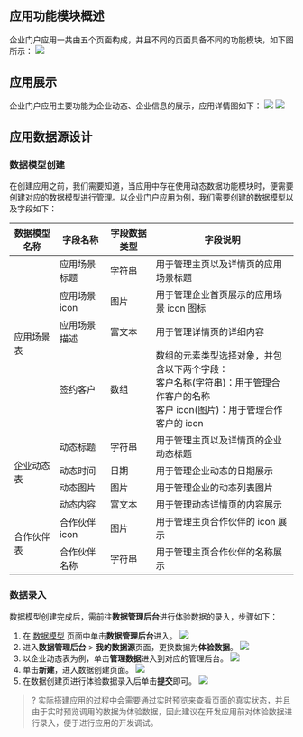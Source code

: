 
## 应用功能模块概述
企业门户应用一共由五个页面构成，并且不同的页面具备不同的功能模块，如下图所示：
![](https://qcloudimg.tencent-cloud.cn/raw/9f272d8eabb8d5bfc4f0ace54c3ed992.png)

## 应用展示
企业门户应用主要功能为企业动态、企业信息的展示，应用详情图如下：
![](https://qcloudimg.tencent-cloud.cn/raw/a3bdc480b748c3ddaf5d88e973bd88e6.png)
![](https://qcloudimg.tencent-cloud.cn/raw/e08e5561d5973b8f1e459bdb0d1fd8db.png)


[](id:sourceDesign)
## 应用数据源设计
### 数据模型创建
在创建应用之前，我们需要知道，当应用中存在使用动态数据功能模块时，便需要创建对应的数据模型进行管理。以企业门户应用为例，我们需要创建的数据模型以及字段如下：
<table>
<thead>
<tr>
<th>数据模型名称</th>
<th>字段名称</th>
<th>字段数据类型</th>
<th>字段说明</th>
</tr>
</thead>
<tbody>
<tr>
<td rowspan="4">应用场景表</td>
<td >应用场景标题</td>
<td >字符串</td>
<td >用于管理主页以及详情页的应用场景标题</td>
</tr>
<tr>
<td >应用场景 icon</td>
<td >图片</td>
<td >用于管理企业首页展示的应用场景 icon 图标</td>
</tr>
<tr>
<td >应用场景描述</td>
<td >富文本</td>
<td >用于管理详情页的详细内容</td>
</tr>
<tr>
<td >签约客户</td>
<td >数组</td>
<td >数组的元素类型选择对象，并包含以下两个字段：<br>客户名称(字符串)：用于管理合作客户的名称<br>客户 icon(图片)：用于管理合作客户的 icon</td>
</tr>
<tr>
<td rowspan="4">企业动态表</td>
<td >动态标题</td>
<td >字符串</td>
<td >用于管理主页以及详情页的企业动态标题</td>
</tr>
<tr>
<td >动态时间</td>
<td >日期</td>
<td >用于管理企业动态的日期展示</td>
</tr>
<tr>
<td >动态图片</td>
<td >图片</td>
<td >用于管理企业的动态列表图片</td>
</tr>
<tr>
<td >动态内容</td>
<td >富文本</td>
<td >用于管理动态详情页的内容展示</td>
</tr>
<tr>
<td rowspan="4">合作伙伴表</td>
<td >合作伙伴 icon</td>
<td >图片</td>
<td >用于管理主页合作伙伴的 icon 展示</td>
</tr>
<tr>
<td >合作伙伴名称</td>
<td >字符串</td>
<td >用于管理主页合作伙伴的名称展示</td>
</tr>
</table>

### 数据录入
数据模型创建完成后，需前往**数据管理后台**进行体验数据的录入，步骤如下：
1. 在 [数据模型](https://console.cloud.tencent.com/lowcode/datasource/index?envId=lowcode-5gb79k26c34e9bdb) 页面中单击**数据管理后台**进入。
![](https://qcloudimg.tencent-cloud.cn/raw/6ebb97f69a6d8f93107029bc4b7ae7bb.png)
2. 进入**数据管理后台** > **我的数据源**页面，更换数据为**体验数据**。
![](https://qcloudimg.tencent-cloud.cn/raw/b667e20b3a66ed08f90622303754c601.png)
3. 以企业动态表为例，单击**管理数据**进入到对应的管理后台。
![](https://qcloudimg.tencent-cloud.cn/raw/d0a5c01e168849d566052eb68beb7903.png)
4. 单击**新建**，进入数据创建页面。
![](https://qcloudimg.tencent-cloud.cn/raw/4c9d6aac16d8f17cd747d4b9db35eb6e.png)
5. 在数据创建页进行体验数据录入后单击**提交**即可。
![](https://qcloudimg.tencent-cloud.cn/raw/27e583fa7fddc683d085d90160c25943.png)

>? 实际搭建应用的过程中会需要通过实时预览来查看页面的真实状态，并且由于实时预览调用的数据为体验数据，因此建议在开发应用前对体验数据进行录入，便于进行应用的开发调试。
